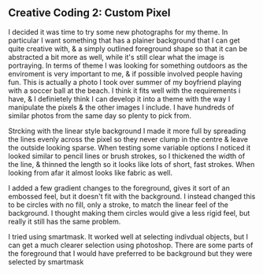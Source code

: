 ## Creative Coding 2: Custom Pixel


I decided it was time to try some new photographs for my theme. In particular I want something that has a plainer background that I can get quite creative with, & a simply outlined foreground shape so that it can be abstracted a bit more as well, while it's still clear what the image is portraying. In terms of theme I was looking for something outdoors as the enviroment is very important to me, & if possible involved people having fun. This is actually a photo I took over summer of my boyfriend playing with a soccer ball at the beach. I think it fits well with the requirements i have, & I definietely think I can develop it into a theme with the way I manipulate the pixels & the other images I include. I have hundreds of similar photos from the same day so plenty to pick from.

Strcking with the linear style background I made it more full by spreading the lines evenly across the pixel so they never clump in the centre & leave the outside looking sparse. When testing some variable options I noticed it looked similar to pencil lines or brush strokes, so I thickened the width of the line, & thinned the length so it looks like lots of short, fast strokes. When looking from afar it almost looks like fabric as well.

I added a few gradient changes to the foreground, gives it sort of an embossed feel, but it doesn't fit with the background. I instead changed this to be circles with no fill, only a stroke, to match the linear feel of the background. I thought making them circles would give a less rigid feel, but really it still has the same problem.

I tried using smartmask. It worked well at selecting indivdual objects, but I can get a much clearer selection using photoshop. There are some parts of the foreground that I would have preferred to be background but they were selected by smartmask
